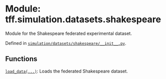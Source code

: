 <div itemscope itemtype="http://developers.google.com/ReferenceObject">
<meta itemprop="name" content="tff.simulation.datasets.shakespeare" />
<meta itemprop="path" content="Stable" />
</div>

# Module: tff.simulation.datasets.shakespeare

Module for the Shakespeare federated experimental dataset.

Defined in
[`simulation/datasets/shakespeare/__init__.py`](http://github.com/tensorflow/federated/tree/master/tensorflow_federated/python/simulation/datasets/shakespeare/__init__.py).

<!-- Placeholder for "Used in" -->

## Functions

[`load_data(...)`](../../../tff/simulation/datasets/shakespeare/load_data.md):
Loads the federated Shakespeare dataset.
